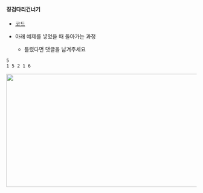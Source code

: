 #### 징검다리건너기

- [코드](https://github.com/soocy0718/python/blob/main/coding_study/Binary_Search/%EB%B0%B1%EC%A4%80_22871_%EC%A7%95%EA%B2%80%EB%8B%A4%EB%A6%AC%EA%B1%B4%EB%84%88%EA%B8%B0_0313.py)

- 아래 예제를 넣었을 때 돌아가는 과정
  - 틀렸다면 댓글을 남겨주세요
```
5
1 5 2 1 6
```
<html>
<img src="", height="300", width="600">

</html>
